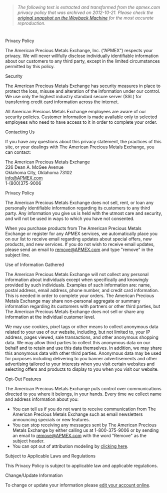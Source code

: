 > *The following text is extracted and transformed from the apmex.com privacy policy that was archived on 2012-10-21. Please check the [original snapshot on the Wayback Machine](https://web.archive.org/web/20121021171811id_/http%3A//www.apmex.com/PrivacyPolicy/Default.aspx) for the most accurate reproduction.*

# 

Privacy Policy

The American Precious Metals Exchange, Inc. (“APMEX”) respects your privacy. We will never willfully disclose individually identifiable information about our customers to any third party, except in the limited circumstances permitted by this policy.

Security

The American Precious Metals Exchange has security measures in place to protect the loss, misuse and alteration of the information under our control. We use only the highest industry standard secure server (SSL) for transferring credit card information across the internet. 

All American Precious Metals Exchange employees are aware of our security policies. Customer information is made available only to selected employees who need to have access to it in order to complete your order.

Contacting Us

If you have any questions about this privacy statement, the practices of this site, or your dealings with The American Precious Metals Exchange, you can contact:

The American Precious Metals Exchange  
226 Dean A. McGee Avenue  
Oklahoma City, Oklahoma 73102   
[info@APMEX.com](mailto:info@APMEX.com)  
1-(800)375-9006 

Privacy Policy

The American Precious Metals Exchange does not sell, rent, or loan any personally identifiable information regarding its customers to any third party. Any information you give us is held with the utmost care and security, and will not be used in ways to which you have not consented.

When you purchase products from The American Precious Metals Exchange or register for any APMEX services, we automatically place you on our list to receive email regarding updates about special offers, new products, and new services. If you do not wish to receive email updates, please send an email to remove@APMEX.com and type "remove" in the subject line. 

Use of Information Gathered

The American Precious Metals Exchange will not collect any personal information about individuals except when specifically and knowingly provided by such individuals. Examples of such information are: name, postal address, email address, phone number, and credit card information. This is needed in order to complete your orders. The American Precious Metals Exchange may share non-personal aggregate or summary information regarding its customers with partners or other third parties, but The American Precious Metals Exchange does not sell or share any information at the individual customer level.

We may use cookies, pixel tags or other means to collect anonymous data related to your use of our website, including, but not limited to, your IP address, pages viewed, sale transactions, and other anonymous shopping data. We may allow third parties to collect this anonymous data on our behalf and to retain and use this data themselves. In addition, we may share this anonymous data with other third parties. Anonymous data may be used for purposes including delivering to you banner advertisements and other advertising tailored to your interests when you visit certain websites and selecting offers and products to display to you when you visit our website.

Opt-Out Features

The American Precious Metals Exchange puts control over communications directed to you where it belongs, in your hands. Every time we collect name and address information about you: 

  * You can tell us if you do not want to receive communication from The American Precious Metals Exchange such as email newsletters announcing specials or new features.
  * You can stop receiving any messages sent by The American Precious Metals Exchange by either calling us at 1-800-375-9006 or by sending an email to [remove@APMEX.com](mailto:remove@APMEX.com) with the word "Remove" as the subject header.
  * You can opt out of attribution modeling by [clicking here](http://www.convertro.com/optout).



Subject to Applicable Laws and Regulations

This Privacy Policy is subject to applicable law and applicable regulations. 

Change/Update Information

To change or update your information please [edit your account online](https://web.archive.org/YourAccount/Default.aspx). 
